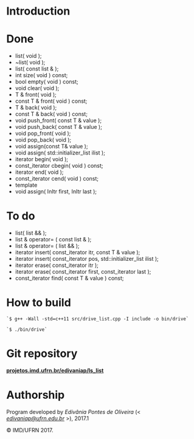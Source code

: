 # Introduction


# Done

- list( void );
- ~list( void );
- list( const list & );
- int size( void ) const; 
- bool empty( void ) const; 
- void clear( void ); 
- T & front( void );
- const T & front( void ) const; 
- T & back( void ); 
- const T & back( void ) const;
- void push_front( const T & value ); 
- void push_back( const T & value ); 
- void pop_front( void ); 
- void pop_back( void ); 
- void assign(const T& value ); 
- void assign( std::initializer_list<T> ilist ); 
- iterator begin( void ); 
- const_iterator cbegin( void ) const; 
- iterator end( void ); 
- const_iterator cend( void ) const; 
- template <class InItr >
- void assign( InItr first, InItr last ); 

# To do

- list( list<T> && );
- list & operator= ( const list<T> & );
- list & operator= ( list<T> && );
- iterator insert( const_iterator itr, const T & value );
- iterator insert( const_iterator pos, std::initializer_list<T> ilist );
- iterator erase( const_iterator itr );
- iterator erase( const_iterator first, const_iterator last );
- const_iterator find( const T & value ) const;

		
# How to build

	`$ g++ -Wall -std=c++11 src/drive_list.cpp -I include -o bin/drive`

	`$ ./bin/drive`


# Git repository

[**projetos.imd.ufrn.br/edivaniap/ls_list**](http://projetos.imd.ufrn.br/edivaniap/ls_list)


# Authorship

Program developed by _Edivânia Pontes de Oliveira_ (< *edivaniap@ufrn.edu.br* >), 2017.1

&copy; IMD/UFRN 2017.
